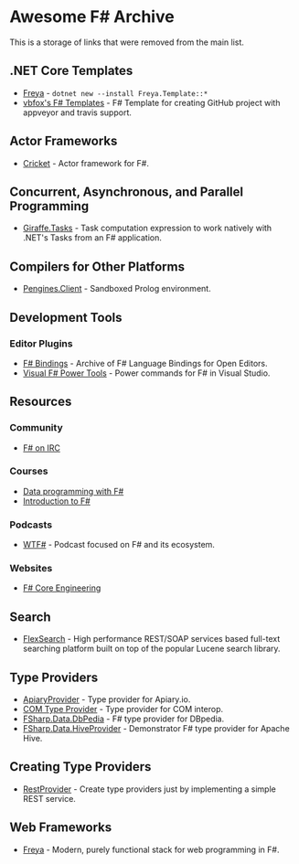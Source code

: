 ﻿Awesome F# Archive
==================
This is a storage of links that were removed from the main list.

## .NET Core Templates
- [Freya](https://freya.io) - `dotnet new --install Freya.Template::*`
- [vbfox's F# Templates](https://github.com/vbfox/FSharpTemplates) - F# Template for creating GitHub project with appveyor and travis support.

## Actor Frameworks
- [Cricket](https://github.com/fsprojects/Cricket) - Actor framework for F#.

## Concurrent, Asynchronous, and Parallel Programming
- [Giraffe.Tasks](https://github.com/giraffe-fsharp/giraffe.tasks) - Task computation expression to work natively with .NET's Tasks from an F# application.

## Compilers for Other Platforms
- [Pengines.Client](https://github.com/ninjarobot/Pengines.Client) - Sandboxed Prolog environment.

## Development Tools

### Editor Plugins
- [F# Bindings](https://github.com/fsharp/fsharpbinding) - Archive of F# Language Bindings for Open Editors.
- [Visual F# Power Tools](https://github.com/fsprojects/VisualFSharpPowerTools) - Power commands for F# in Visual Studio.

## Resources

### Community
- [F# on IRC](http://webchat.freenode.net/?channels=%23%23fsharp)

### Courses
- [Data programming with F#](https://www.udemy.com/course/data-programming-with-f/)
- [Introduction to F#](https://fsharp.tv/courses/fsharp-programming-intro/)

### Podcasts
- [WTF#](https://wtfsharp.net) - Podcast focused on F# and its ecosystem.

### Websites
- [F# Core Engineering](http://fsharp.github.io/)

## Search
- [FlexSearch](https://github.com/flexsearch/flexsearch) - High performance REST/SOAP services based full-text searching platform built on top of the popular Lucene search library.

## Type Providers
- [ApiaryProvider](https://github.com/fsprojects/ApiaryProvider) - Type provider for Apiary.io.
- [COM Type Provider](https://github.com/fsprojects/FSharp.Interop.ComProvider) - Type provider for COM interop.
- [FSharp.Data.DbPedia](https://github.com/fsprojects/FSharp.Data.DbPedia) - F# type provider for DBpedia.
- [FSharp.Data.HiveProvider](https://github.com/fsprojects/FSharp.Data.HiveProvider) - Demonstrator F# type provider for Apache Hive.

## Creating Type Providers
- [RestProvider](https://github.com/fsprojects/RestProvider) - Create type providers just by implementing a simple REST service.

## Web Frameworks
- [Freya](https://github.com/xyncro/freya) - Modern, purely functional stack for web programming in F#.
